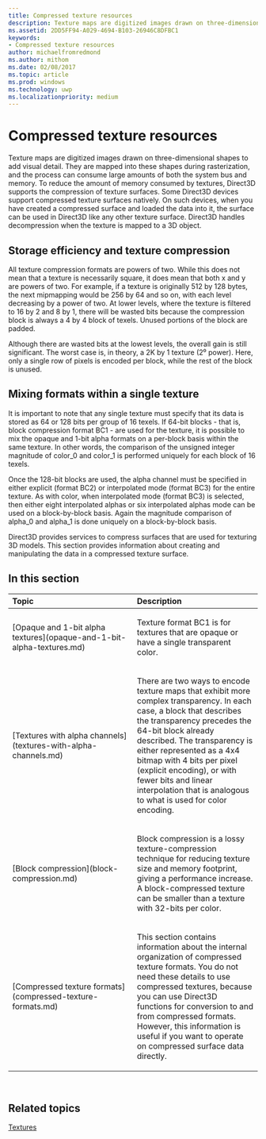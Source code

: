 ```yaml
---
title: Compressed texture resources
description: Texture maps are digitized images drawn on three-dimensional shapes to add visual detail.
ms.assetid: 2DD5FF94-A029-4694-B103-26946C8DFBC1
keywords:
- Compressed texture resources
author: michaelfromredmond
ms.author: mithom
ms.date: 02/08/2017
ms.topic: article
ms.prod: windows
ms.technology: uwp
ms.localizationpriority: medium
---
```


# Compressed texture resources


Texture maps are digitized images drawn on three-dimensional shapes to add visual detail. They are mapped into these shapes during rasterization, and the process can consume large amounts of both the system bus and memory. To reduce the amount of memory consumed by textures, Direct3D supports the compression of texture surfaces. Some Direct3D devices support compressed texture surfaces natively. On such devices, when you have created a compressed surface and loaded the data into it, the surface can be used in Direct3D like any other texture surface. Direct3D handles decompression when the texture is mapped to a 3D object.

## <span id="Storage-Efficiency-and-Texture-Compression"></span><span id="storage-efficiency-and-texture-compression"></span><span id="STORAGE-EFFICIENCY-AND-TEXTURE-COMPRESSION"></span>Storage efficiency and texture compression


All texture compression formats are powers of two. While this does not mean that a texture is necessarily square, it does mean that both x and y are powers of two. For example, if a texture is originally 512 by 128 bytes, the next mipmapping would be 256 by 64 and so on, with each level decreasing by a power of two. At lower levels, where the texture is filtered to 16 by 2 and 8 by 1, there will be wasted bits because the compression block is always a 4 by 4 block of texels. Unused portions of the block are padded.

Although there are wasted bits at the lowest levels, the overall gain is still significant. The worst case is, in theory, a 2K by 1 texture (2⁰ power). Here, only a single row of pixels is encoded per block, while the rest of the block is unused.

## <span id="Mixing-Formats-Within-a-Single-Texture"></span><span id="mixing-formats-within-a-single-texture"></span><span id="MIXING-FORMATS-WITHIN-A-SINGLE-TEXTURE"></span>Mixing formats within a single texture


It is important to note that any single texture must specify that its data is stored as 64 or 128 bits per group of 16 texels. If 64-bit blocks - that is, block compression format BC1 - are used for the texture, it is possible to mix the opaque and 1-bit alpha formats on a per-block basis within the same texture. In other words, the comparison of the unsigned integer magnitude of color\_0 and color\_1 is performed uniquely for each block of 16 texels.

Once the 128-bit blocks are used, the alpha channel must be specified in either explicit (format BC2) or interpolated mode (format BC3) for the entire texture. As with color, when interpolated mode (format BC3) is selected, then either eight interpolated alphas or six interpolated alphas mode can be used on a block-by-block basis. Again the magnitude comparison of alpha\_0 and alpha\_1 is done uniquely on a block-by-block basis.

Direct3D provides services to compress surfaces that are used for texturing 3D models. This section provides information about creating and manipulating the data in a compressed texture surface.

## <span id="in-this-section"></span>In this section


<table>
<colgroup>
<col width="50%" />
<col width="50%" />
</colgroup>
<thead>
<tr class="header">
<th align="left">Topic</th>
<th align="left">Description</th>
</tr>
</thead>
<tbody>
<tr class="odd">
<td align="left"><p>[Opaque and 1-bit alpha textures](opaque-and-1-bit-alpha-textures.md)</p></td>
<td align="left"><p>Texture format BC1 is for textures that are opaque or have a single transparent color.</p></td>
</tr>
<tr class="even">
<td align="left"><p>[Textures with alpha channels](textures-with-alpha-channels.md)</p></td>
<td align="left"><p>There are two ways to encode texture maps that exhibit more complex transparency. In each case, a block that describes the transparency precedes the 64-bit block already described. The transparency is either represented as a 4x4 bitmap with 4 bits per pixel (explicit encoding), or with fewer bits and linear interpolation that is analogous to what is used for color encoding.</p></td>
</tr>
<tr class="odd">
<td align="left"><p>[Block compression](block-compression.md)</p></td>
<td align="left"><p>Block compression is a lossy texture-compression technique for reducing texture size and memory footprint, giving a performance increase. A block-compressed texture can be smaller than a texture with 32-bits per color.</p></td>
</tr>
<tr class="even">
<td align="left"><p>[Compressed texture formats](compressed-texture-formats.md)</p></td>
<td align="left"><p>This section contains information about the internal organization of compressed texture formats. You do not need these details to use compressed textures, because you can use Direct3D functions for conversion to and from compressed formats. However, this information is useful if you want to operate on compressed surface data directly.</p></td>
</tr>
</tbody>
</table>

 

## <span id="related-topics"></span>Related topics


[Textures](textures.md)

 

 




